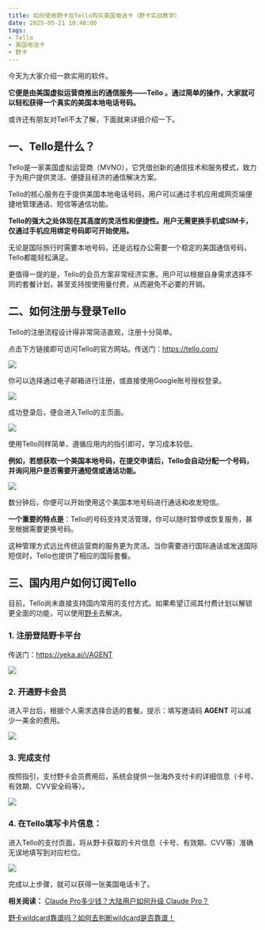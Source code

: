 ```yaml
---
title: 如何使用野卡在Tello购买美国电话卡（野卡实战教学）
date: 2025-05-21 10:40:00
tags:
- Tello
- 美国电话卡
- 野卡
---
```



今天为大家介绍一款实用的软件。



**它便是由美国虚拟运营商推出的通信服务——Tello 。通过简单的操作，大家就可以轻松获得一个真实的美国本地电话号码。**



或许还有朋友对Tell不太了解，下面就来详细介绍一下。

## 一、Tello是什么？

Tello是一家美国虚拟运营商（MVNO），它凭借创新的通信技术和服务模式，致力于为用户提供灵活、便捷且经济的通信解决方案。



Tello的核心服务在于提供美国本地电话号码，用户可以通过手机应用或网页端便捷地管理通话、短信等通信功能。



**Tello的强大之处体现在其高度的灵活性和便捷性。用户无需更换手机或SIM卡，仅通过手机应用绑定号码即可开始使用。**



无论是国际旅行时需要本地号码，还是远程办公需要一个稳定的美国通信号码，Tello都能轻松满足。



更值得一提的是，Tello的会员方案非常经济实惠。用户可以根据自身需求选择不同的套餐计划，甚至支持按使用量付费，从而避免不必要的开销。

## 二、如何注册与登录Tello

Tello的注册流程设计得非常简洁直观，注册十分简单。



点击下方链接即可访问Tello的官方网站。传送门：https://tello.com/

![](https://workstation.sg.larksuite.com/space/api/box/stream/download/asynccode/?code=ZmZhOTgzZDJhYWNiZDJmMDE2Y2YyMGE2MjUzMzI1MWZfRVhEYnRBMVBpTHpsOGpjT0pBT2N3RXZkeEhEd1VQOXZfVG9rZW46RlJKVWJmQkFlbzAxcXF4VjRxSGwyRTllZ0xjXzE3NDc4MzA0NDM6MTc0NzgzNDA0M19WNA)

你可以选择通过电子邮箱进行注册，或直接使用Google账号授权登录。

![](https://workstation.sg.larksuite.com/space/api/box/stream/download/asynccode/?code=NzY3NDI1NGJiZWQxMWZhZjQ5OGMyYjlhYjViYWZmODZfdTVNbUhicDBIZDRyQUdCclUwWHVLYWRXUDd4WXMwWGFfVG9rZW46V0ZyRmJISlRQb2lFT0V4d1J0VWxQdW15ZzBjXzE3NDc4MzA0NDM6MTc0NzgzNDA0M19WNA)


成功登录后，便会进入Tello的主页面。

![](https://workstation.sg.larksuite.com/space/api/box/stream/download/asynccode/?code=NDQ1YWZmMGNjNzZiNmVmYzAwYjhiMDMzZjA2ZDM4MzVfdzdlRlNxWWs2RWpFNldHYTh5TWFpUlVZNUozSTB3VElfVG9rZW46S2lERGJROVBDb0YzTFd4UG9DRWxWYnNoZ0xmXzE3NDc4MzA0NDM6MTc0NzgzNDA0M19WNA)



使用Tello同样简单，遵循应用内的指引即可，学习成本较低。



**例如，若想获取一个美国本地号码，在提交申请后，Tello会自动分配一个号码，并询问用户是否需要开通短信或通话功能。**

![](https://workstation.sg.larksuite.com/space/api/box/stream/download/asynccode/?code=ODIxMGVlZTk0NGMyOTgwOTExNTIxNGU5YjhjMjhjMGVfb1JJUGZOcWk1WXhUZUdLR0N5endiNXd1azBzUkdMTzdfVG9rZW46UnpUNWJGaVhpb0x2WUt4aHhlbWwzTXpYZ1RSXzE3NDc4MzA0NDM6MTc0NzgzNDA0M19WNA)



数分钟后，你便可以开始使用这个美国本地号码进行通话和收发短信。



**一个重要的特点是**：Tello的号码支持灵活管理，你可以随时暂停或恢复服务，甚至根据需要更换号码。



这种管理方式远比传统运营商的服务更为灵活。当你需要进行国际通话或发送国际短信时，Tello也提供了相应的国际套餐。



## 三、国内用户如何订阅Tello

目前，Tello尚未直接支持国内常用的支付方式。如果希望订阅其付费计划以解锁更全面的功能，可以使用[野卡](https://www.fengshengyusheng.cn/%e6%9c%80%e6%96%b0%e9%87%8e%e5%8d%a1wildcard%e4%bd%bf%e7%94%a8%e6%8c%87%e5%8d%97%ef%bc%9a%e8%b6%85%e5%85%a8%e9%9d%a2%e4%bb%8b%e7%bb%8d/)去解决。

### 1. **注册登陆野卡平台**


传送门：https://yeka.ai/i/AGENT

![](https://workstation.sg.larksuite.com/space/api/box/stream/download/asynccode/?code=OTAwM2I5NTRjNTQ1YTg4OTY5MGZlOTBhNjQ1YzFkNmVfQ0JjNzRrOVV3WUN6a21pcmRKdDRKVVlYc05QdDRjT2NfVG9rZW46Tm00bGJlOFp3bzY4ZlF4QmhpTmxYdmREZzljXzE3NDc4MzA0NDM6MTc0NzgzNDA0M19WNA)



### 2. **开通野卡会员**


进入平台后，根据个人需求选择合适的套餐。提示：填写邀请码 **AGENT** 可以减少一美金的费用。


![](https://workstation.sg.larksuite.com/space/api/box/stream/download/asynccode/?code=ZTk4YWE3NTBhYjllMTU4YTkyMDFkMWZlODJmNmY3ZmVfbDR2SkF0cE5sWVpZdWR3cTBkSG96Y2l6bHhZeGhudjRfVG9rZW46R0I2WGJ0eUpZb1htYWJ4VTNzaGxIbUJLZ3ZnXzE3NDc4MzA0NDM6MTc0NzgzNDA0M19WNA)



### 3. **完成支付**

按照指引，支付野卡会员费用后，系统会提供一张海外支付卡的详细信息（卡号、有效期、CVV安全码等）。

![](https://workstation.sg.larksuite.com/space/api/box/stream/download/asynccode/?code=NTIzNzhkZTc3YzdjYWJiZWY0NjdjZDRjNzU0M2M0ZGJfTGpTaVc4UGdFMlBnOUk5dk9LbndITWg5eElMNUlIVnFfVG9rZW46UGxXcGJsRzdwb2NJN3R4SEtWZ2xJYW1aZzhmXzE3NDc4MzA0NDM6MTc0NzgzNDA0M19WNA)

### 4. **在Tello填写卡片信息**：



进入Tello的支付页面，将从野卡获取的卡片信息（卡号、有效期、CVV等）准确无误地填写到对应栏位。

![](https://workstation.sg.larksuite.com/space/api/box/stream/download/asynccode/?code=N2Q1N2Q3MWMyYWI5YTEzMGE4OWJkNjY2OGM2ZjYwODNfbzVWc2IzSTEyQWExeEJwUUh5MWhORkd3WjlBUTJpbTVfVG9rZW46UUEweWJTZFlvb2JMUkR4TktCemw3dDJRZ01nXzE3NDc4MzA0NDM6MTc0NzgzNDA0M19WNA)

完成以上步骤，就可以获得一张美国电话卡了。

**相关阅读：**
[Claude Pro多少钱？大陆用户如何升级 Claude Pro？](https://yeka-card.github.io/2025/05/08/Claude%20Pro%E5%A4%9A%E5%B0%91%E9%92%B1%EF%BC%9F%E5%A4%A7%E9%99%86%E7%94%A8%E6%88%B7%E5%A6%82%E4%BD%95%E5%8D%87%E7%BA%A7%20Claude%20Pro/)

[野卡wildcard靠谱吗？如何去判断wildcard是否靠谱！](https://yeka-card.github.io/2025/05/13/%E9%87%8E%E5%8D%A1wildcard%E9%9D%A0%E8%B0%B1%E5%90%97%EF%BC%9F%E5%A6%82%E4%BD%95%E5%8E%BB%E5%88%A4%E6%96%ADwildcard%E6%98%AF%E5%90%A6%E9%9D%A0%E8%B0%B1%EF%BC%81/)
